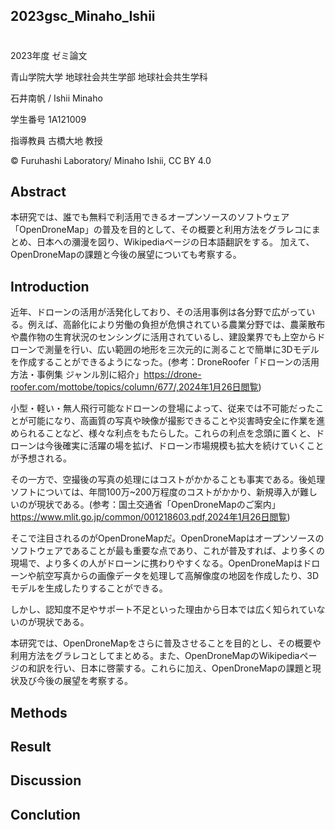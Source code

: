 ## 2023gsc_Minaho_Ishii

# 

2023年度 ゼミ論文

青山学院大学 地球社会共生学部 地球社会共生学科

石井南帆 / Ishii Minaho

学生番号 1A121009

指導教員 古橋大地 教授

© Furuhashi Laboratory/ Minaho Ishii, CC BY 4.0

## Abstract
本研究では、誰でも無料で利活用できるオープンソースのソフトウェア「OpenDroneMap」の普及を目的として、その概要と利用方法をグラレコにまとめ、日本への瀰漫を図り、Wikipediaページの日本語翻訳をする。
加えて、OpenDroneMapの課題と今後の展望についても考察する。

## Introduction
近年、ドローンの活用が活発化しており、その活用事例は各分野で広がっている。例えば、高齢化により労働の負担が危惧されている農業分野では、農薬散布や農作物の生育状況のセンシングに活用されているし、建設業界でも上空からドローンで測量を行い、広い範囲の地形を三次元的に測ることで簡単に3Dモデルを作成することができるようになった。(参考：DroneRoofer「ドローンの活用方法・事例集 ジャンル別に紹介」https://drone-roofer.com/mottobe/topics/column/677/,2024年1月26日閲覧)

小型・軽い・無人飛行可能なドローンの登場によって、従来では不可能だったことが可能になり、高画質の写真や映像が撮影できることや災害時安全に作業を進められることなど、様々な利点をもたらした。これらの利点を念頭に置くと、ドローンは今後確実に活躍の場を拡げ、ドローン市場規模も拡大を続けていくことが予想される。

その一方で、空撮後の写真の処理にはコストがかかることも事実である。後処理ソフトについては、年間100万~200万程度のコストがかかり、新規導入が難しいのが現状である。(参考：国土交通省「OpenDroneMapのご案内」https://www.mlit.go.jp/common/001218603.pdf,2024年1月26日閲覧)

そこで注目されるのがOpenDroneMapだ。OpenDroneMapはオープンソースのソフトウェアであることが最も重要な点であり、これが普及すれば、より多くの現場で、より多くの人がドローンに携わりやすくなる。OpenDroneMapはドローンや航空写真からの画像データを処理して高解像度の地図を作成したり、3Dモデルを生成したりすることができる。

しかし、認知度不足やサポート不足といった理由から日本では広く知られていないのが現状である。

本研究では、OpenDroneMapをさらに普及させることを目的とし、その概要や利用方法をグラレコとしてまとめる。また、OpenDroneMapのWikipediaページの和訳を行い、日本に啓蒙する。これらに加え、OpenDroneMapの課題と現状及び今後の展望を考察する。

## Methods

## Result

## Discussion

## Conclution

